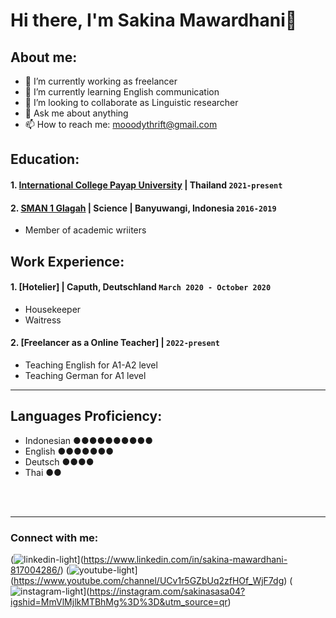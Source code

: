 # Hi there, I'm Sakina Mawardhani👋

## About me:
- 🔭 I’m currently working as freelancer
- 🌱 I’m currently learning English communication
- 👯 I’m looking to collaborate as Linguistic researcher
- 💬 Ask me about anything
- 📫 How to reach me: mooodythrift@gmail.com

## Education:

#### 1. [International College Payap University](https://wp.payap.ac.th/) | Thailand `2021-present`
 
#### 2. [SMAN 1 Glagah](https://www.sman1glagah.sch.id/) | Science | Banyuwangi, Indonesia `2016-2019`
   - Member of academic wriiters

## Work Experience:
#### 1. [Hotelier] | Caputh, Deutschland `March 2020 - October 2020`
   - Housekeeper
   - Waitress
#### 2. [Freelancer as a Online Teacher] | `2022-present`
   - Teaching English for A1-A2 level
   - Teaching German for A1 level
---

## Languages Proficiency:
   - Indonesian ●●●●●●●●●●
   - English    ●●●●●●●
   - Deutsch    ●●●●
   - Thai       ●●


<br />
<br />

---
### Connect with me:


(![linkedin-light](https://github.com/sakinaMawardhani4/sakinaMawardhani4/assets/148930590/756be136-eb01-4e1a-bf11-589f9637cdab)](https://www.linkedin.com/in/sakina-mawardhani-817004286/) 
(![youtube-light](https://github.com/sakinaMawardhani4/sakinaMawardhani4/assets/148930590/173d13b0-7897-43ce-b760-fbf7f1b2c107)](https://www.youtube.com/channel/UCv1r5GZbUq2zfHOf_WjF7dg) 
(![instagram-light](https://github.com/sakinaMawardhani4/sakinaMawardhani4/assets/148930590/e94bdff0-b8ca-4c2c-b915-041bde121f17)](https://instagram.com/sakinasasa04?igshid=MmVlMjlkMTBhMg%3D%3D&utm_source=qr)





